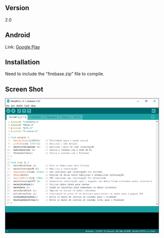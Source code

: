## Version

2.0

## Android

Link: [Google Play](https://play.google.com/store/apps/details?id=br.com.yonathan.hydroflow)

## Installation

Need to include the "firebase.zip" file to compile.

## Screen Shot
 
![alt-NodeMCU](screenshot.png "Main Class")
